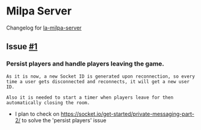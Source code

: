 # Milpa Server

Changelog for [la-milpa-server](https://github.com/rolasotelo/la-milpa-server)

## Issue [#1](https://github.com/rolasotelo/la-milpa-server/issues/1)

### Persist players and handle players leaving the game.

    As it is now, a new Socket ID is generated upon reconnection, so every time a user gets disconnected and reconnects, it will get a new user ID.

    Also it is needed to start a timer when players leave for then automatically closing the room.

- I plan to check on https://socket.io/get-started/private-messaging-part-2/ to solve the 'persist players' issue
